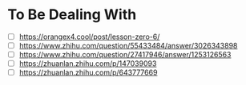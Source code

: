 # To Be Dealing With

- [ ] https://orangex4.cool/post/lesson-zero-6/
- [ ] https://www.zhihu.com/question/55433484/answer/3026343898
- [ ] https://www.zhihu.com/question/27417946/answer/1253126563
- [ ] https://zhuanlan.zhihu.com/p/147039093
- [ ] https://zhuanlan.zhihu.com/p/643777669

<!-- 
Alt + C: Quickly shift the to do list
-->